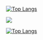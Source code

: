 [![Top Langs](https://github-readme-stats.vercel.app/api/top-langs/?username=Juanmi7)](https://github.com/Juanmi7)

<picture>
<source
  srcset="https://github-readme-stats.vercel.app/api?username=Juanmi7&show_icons=true&theme=dark"
  media="(prefers-color-scheme: dark)"
/>
<source
  srcset="https://github-readme-stats.vercel.app/api?username=Juanmi7&show_icons=true"
  media="(prefers-color-scheme: light), (prefers-color-scheme: no-preference)"
/>
<img src="https://github-readme-stats.vercel.app/api?username=Juanmi7&show_icons=true" />
</picture>


[![Top Langs](https://github-readme-stats.vercel.app/api/top-langs/?username=anuraghazra)](https://github.com/Juanmi7)
